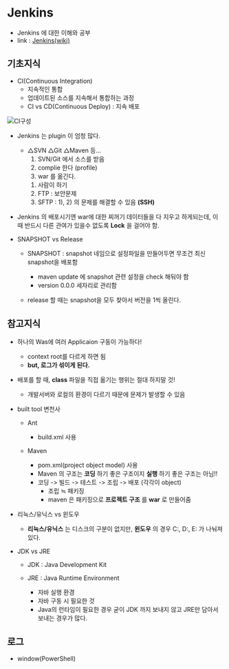 # Jenkins

- Jenkins 에 대한 이해와 공부
- link : [Jenkins(wiki)](https://ko.wikipedia.org/wiki/%EC%A0%A0%ED%82%A8%EC%8A%A4)

## 기초지식
- CI(Continuous Integration)
  - 지속적인 통합
  - 업데이트된 소스를 지속해서 통합하는 과정
  - CI vs CD(Continuous Deploy) : 지속 배포

![CI구성](https://user-images.githubusercontent.com/56371387/87215187-d5435500-c36e-11ea-8a28-671ac395e9b4.PNG)

- Jenkins 는 plugin 이 엄청 많다.
  - △SVN △Git △Maven 등...
    1. SVN/Git 에서 소스를 받음
    2. complie 한다 (profile)
    3. war 를 옮긴다.
      1) 사람이 하기
      2) FTP : 보안문제
      3) SFTP : 1), 2) 의 문제를 해결할 수 있음 **(SSH)**
- Jenkins 의 배포시기엔 war에 대한 찌꺼기 데이터들을 다 지우고 하게되는데, 이 때 반드시 다른 관여가 있을수 없도록 **Lock** 을 걸어야 함.

- SNAPSHOT vs Release
  - SNAPSHOT : snapshot 네임으로 설정파일을 만들어두면 무조건 최신 snapshot을 배포함
    - maven update 에 snapshot 관련 설정을 check 해둬야 함
    - version 0.0.0 세자리로 관리함
  
  - release 할 때는 snapshot을 모두 찾아서 버전을 1씩 올린다.

## 참고지식
- 하나의 Was에 여러 Applicaion 구동이 가능하다!
  - context root를 다르게 하면 됨
  - **but, 로그가 섞이게 된다.**

- 배포를 할 때, **class** 파일을 직접 옮기는 행위는 절대 하지말 것!
  - 개발서버와 로컬의 환경이 다르기 때문에 문제가 발생할 수 있음

- built tool 변천사
  - Ant
    - build.xml 사용
    
  - Maven
    - pom.xml(project object model) 사용
    - Maven 의 구조는 **코딩** 하기 좋은 구조이지 **실행** 하기 좋은 구조는 아님!!
    - 코딩 -> 빌드 -> 테스트 -> 조립 -> 배포 (각각이 object)
      - 조립 ≒ 패키징
      - maven 은 패키징으로 **프로젝트 구조** 를 **war** 로 만들어줌
      
- 리눅스/유닉스 vs 윈도우
  - **리눅스/유닉스** 는 디스크의 구분이 없지만, **윈도우** 의 경우 C:, D:, E: 가 나눠져 있다.
  
- JDK vs JRE
  - JDK : Java Development Kit
  
  - JRE : Java Runtime Environment
    - 자바 실행 환경
    - 자바 구동 시 필요한 것
    - Java의 런타임이 필요한 경우 굳이 JDK 까지 보내지 않고 JRE만 담아서 보내는 경우가 많다.

## 로그
- window(PowerShell)


  
  
